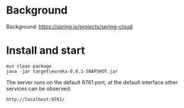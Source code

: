 # Background
Background:  https://spring.io/projects/spring-cloud

# Install and start
```
mvn clean package
java -jar target\eureka-0.0.1-SNAPSHOT.jar
```
The server runs on the default 8761 port, at the default interface other services can be observed:
```
http://localhost:8761/
```

